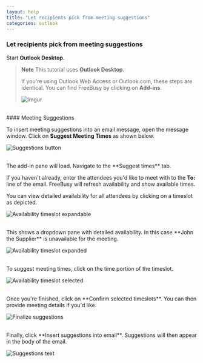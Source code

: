 ```yaml
---
layout: help
title: "Let recipients pick from meeting suggestions"
categories: outlook
---
```


### Let recipients pick from meeting suggestions

Start **Outlook Desktop**.

> **Note**
> This tutorial uses **Outlook Desktop**.
> 
> If you're using Outlook Web Access or Outlook.com, these steps are identical.
> You can find FreeBusy by clicking on **Add-ins**.
> 
> ![Imgur](http://i.imgur.com/bFdOANU.png)

<br>
#### Meeting Suggestions

To insert meeting suggestions into an email message, open the message window.
Click on **Suggest Meeting Times** as shown below.

![Suggestions button](http://i.imgur.com/sqlmlWy.png)

<br>
The add-in pane will load.
Navigate to the **Suggest times** tab.

If you haven't already, enter the attendees you'd like to meet with to the **To:** line of the email.
FreeBusy will refresh availability and show available times.

You can view detailed availability for all attendees by clicking on a timeslot as depicted.

![Availability timeslot expandable](http://i.imgur.com/JkFwBPT.png)

<br>
This shows a dropdown pane with detailed availability.
In this case **John the Supplier** is unavailable for the meeting.

![Availability timeslot expanded](http://i.imgur.com/U5DWhUT.png)

<br>
To suggest meeting times, click on the time portion of the timeslot.

![Availability timeslot selected](http://i.imgur.com/fHNyhgp.png)

<br>
Once you're finished, click on **Confirm selected timeslots**.
You can then provide meeting details if you'd like.

![Finalize suggestions](http://i.imgur.com/O1u4Han.png)

<br>
Finally, click **Insert suggestions into email**.
Suggestions will then appear in the body of the email.

![Suggestions text](http://i.imgur.com/XLenm9q.png)